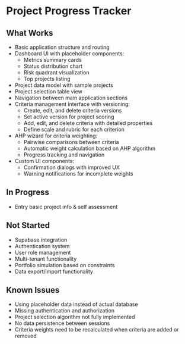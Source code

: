 # Project Progress Tracker

## What Works
- Basic application structure and routing
- Dashboard UI with placeholder components:
  - Metrics summary cards
  - Status distribution chart
  - Risk quadrant visualization
  - Top projects listing
- Project data model with sample projects
- Project selection table view
- Navigation between main application sections
- Criteria management interface with versioning:
  - Create, edit, and delete criteria versions
  - Set active version for project scoring
  - Add, edit, and delete criteria with detailed properties
  - Define scale and rubric for each criterion
- AHP wizard for criteria weighting:
  - Pairwise comparisons between criteria
  - Automatic weight calculation based on AHP algorithm
  - Progress tracking and navigation
- Custom UI components:
  - Confirmation dialogs with improved UX
  - Warning notifications for incomplete weights

## In Progress
- Entry basic project info & self assessment

## Not Started
- Supabase integration
- Authentication system
- User role management
- Multi-tenant functionality
- Portfolio simulation based on constraints
- Data export/import functionality

## Known Issues
- Using placeholder data instead of actual database
- Missing authentication and authorization
- Project selection algorithm not fully implemented
- No data persistence between sessions
- Criteria weights need to be recalculated when criteria are added or removed
